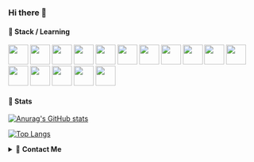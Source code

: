 ### Hi there 👋

#### 🔭 Stack / Learning

<img height=40 src="https://cdn.jsdelivr.net/gh/devicons/devicon/icons/html5/html5-original.svg" /> <img height=40 src="https://cdn.jsdelivr.net/gh/devicons/devicon/icons/css3/css3-original.svg" /> <img height=40 src="https://cdn.jsdelivr.net/gh/devicons/devicon/icons/javascript/javascript-plain.svg" /> <img height=40 src="https://cdn.jsdelivr.net/gh/devicons/devicon/icons/typescript/typescript-original.svg" /> <img height=40 src="https://cdn.jsdelivr.net/gh/devicons/devicon/icons/react/react-original.svg" /> <img height=40 src="https://cdn.jsdelivr.net/gh/devicons/devicon/icons/nextjs/nextjs-original.svg" />
 <img height=40 src="https://cdn.jsdelivr.net/gh/devicons/devicon/icons/vuejs/vuejs-original-wordmark.svg" /> <img height=40 src="https://cdn.jsdelivr.net/gh/devicons/devicon/icons/nodejs/nodejs-plain-wordmark.svg" />  <img height=40 src="https://cdn.jsdelivr.net/gh/devicons/devicon/icons/hugo/hugo-plain.svg" />
 <img height=40 src="https://cdn.jsdelivr.net/gh/devicons/devicon/icons/git/git-plain.svg"/> <img height=40 src="https://cdn.jsdelivr.net/gh/devicons/devicon/icons/github/github-original.svg"/> <img height=40 src="https://cdn.jsdelivr.net/gh/devicons/devicon/icons/mongodb/mongodb-plain-wordmark.svg" /> <img height=40 src="https://cdn.jsdelivr.net/gh/devicons/devicon/icons/mysql/mysql-original-wordmark.svg" /> <img height=40 src="https://cdn.jsdelivr.net/gh/devicons/devicon/icons/docker/docker-original-wordmark.svg" /> <img height=40 src="https://cdn.jsdelivr.net/gh/devicons/devicon/icons/eslint/eslint-original.svg" /> <img height=40 src="https://cdn.jsdelivr.net/gh/devicons/devicon/icons/sass/sass-original.svg" />

#### 🔭 Stats

[![Anurag's GitHub stats](https://github-readme-stats.vercel.app/api?username=mmolinarijr&count_private=true&show_icons=true&theme=city_lights)](https://github.com/anuraghazra/github-readme-stats)

[![Top Langs](https://github-readme-stats.vercel.app/api/top-langs/?username=mmolinarijr&langs_count=10&theme=city_lights&layout=compact)](https://github.com/anuraghazra/github-readme-stats)

<details>
 <summary> 🔭 <b>Contact Me</b></summary> <br />
         📫 You can find me at: mauriciomolinari.com
</details>

<!--
**mmolinarijr/mmolinarijr** is a ✨ _special_ ✨ repository because its `README.md` (this file) appears on your GitHub profile.

Here are some ideas to get you started:

- 🔭 I’m currently working on ...
- 🌱 I’m currently learning ...
- 👯 I’m looking to collaborate on ...
- 🤔 I’m looking for help with ...
- 💬 Ask me about ...
- 📫 How to reach me: ...
- 😄 Pronouns: ...
- ⚡ Fun fact: ...
-->
